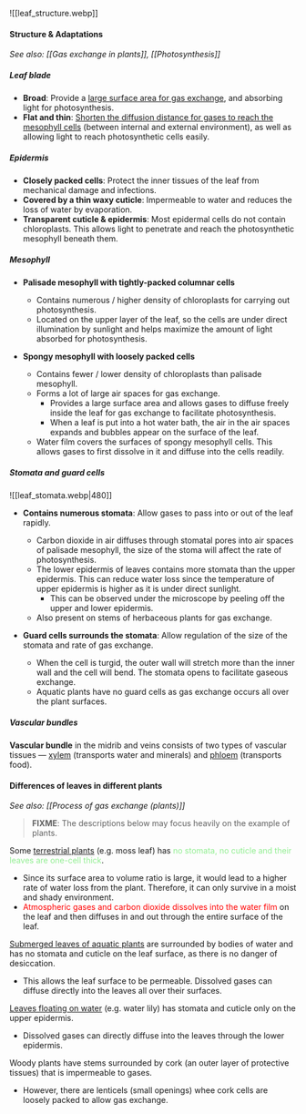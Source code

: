 ![[leaf_structure.webp]]

#### Structure & Adaptations
*See also: [[Gas exchange in plants]], [[Photosynthesis]]*

##### Leaf blade
- **Broad**: Provide a <u>large surface area for gas exchange</u>, and absorbing light for photosynthesis.
- **Flat and thin**: <u>Shorten the diffusion distance for gases to reach the mesophyll cells</u> (between internal and external environment), as well as allowing light to reach photosynthetic cells easily.

##### Epidermis
- **Closely packed cells**: Protect the inner tissues of the leaf from mechanical damage and infections.
- **Covered by a thin waxy cuticle**: Impermeable to water and reduces the loss of water by evaporation.
- **Transparent cuticle & epidermis**: Most epidermal cells do not contain chloroplasts. This allows light to penetrate and reach the photosynthetic mesophyll beneath them.

##### Mesophyll
- **Palisade mesophyll with tightly-packed columnar cells**
	- Contains numerous / higher density of chloroplasts for carrying out photosynthesis.
	- Located on the upper layer of the leaf, so the cells are under direct illumination by sunlight and helps maximize the amount of light absorbed for photosynthesis.

- **Spongy mesophyll with loosely packed cells**
	- Contains fewer / lower density of chloroplasts than palisade mesophyll.
	- Forms a lot of large air spaces for gas exchange.
		- Provides a large surface area and allows gases to diffuse freely inside the leaf for gas exchange to facilitate photosynthesis.
		- When a leaf is put into a hot water bath, the air in the air spaces expands and bubbles appear on the surface of the leaf.
	- Water film covers the surfaces of spongy mesophyll cells. This allows gases to first dissolve in it and diffuse into the cells readily.

##### Stomata and guard cells
![[leaf_stomata.webp|480]]

- **Contains numerous stomata**: Allow gases to pass into or out of the leaf rapidly.
	- Carbon dioxide in air diffuses through stomatal pores into air spaces of palisade mesophyll, the size of the stoma will affect the rate of photosynthesis.
	- The lower epidermis of leaves contains more stomata than the upper epidermis. This can reduce water loss since the temperature of upper epidermis is higher as it is under direct sunlight.
		- This can be observed under the microscope by peeling off the upper and lower epidermis.
	- Also present on stems of herbaceous plants for gas exchange.

- **Guard cells surrounds the stomata**: Allow regulation of the size of the stomata and rate of gas exchange.
	- When the cell is turgid, the outer wall will stretch more than the inner wall and the cell will bend. The stomata opens to facilitate gaseous exchange.
	- Aquatic plants have no guard cells as gas exchange occurs all over the plant surfaces.

##### Vascular bundles
**Vascular bundle** in the midrib and veins consists of two types of vascular tissues — <u>xylem</u> (transports water and minerals) and <u>phloem</u> (transports food).


#### Differences of leaves in different plants
*See also: [[Process of gas exchange (plants)]]*

> **FIXME**: The descriptions below may focus heavily on the example of plants.

Some <u>terrestrial plants</u> (e.g. moss leaf) has <span style="color: lightgreen">no stomata, no cuticle and their leaves are one-cell thick</span>.
- Since its surface area to volume ratio is large, it would lead to a higher rate of water loss from the plant. Therefore, it can only survive in a moist and shady environment.
- <span style="color: red">Atmospheric gases and carbon dioxide dissolves into the water film</span> on the leaf and then diffuses in and out through the entire surface of the leaf.

<u>Submerged leaves of aquatic plants</u> are surrounded by bodies of water and has no stomata and cuticle on the leaf surface, as there is no danger of desiccation.
- This allows the leaf surface to be permeable. Dissolved gases can diffuse directly into the leaves all over their surfaces.

<u>Leaves floating on water</u> (e.g. water lily) has stomata and cuticle only on the upper epidermis.
- Dissolved gases can directly diffuse into the leaves through the lower epidermis.

Woody plants have stems surrounded by cork (an outer layer of protective tissues) that is impermeable to gases.
- However, there are lenticels (small openings) whee cork cells are loosely packed to allow gas exchange.
